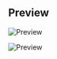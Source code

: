 ## Preview
![Preview](https://github.com/MohaEttaibi/UI-UX/blob/Day-12/iPhone_13_Pro.png.png)

![Preview](https://github.com/MohaEttaibi/UI-UX/blob/Day-12/Countdown_Timer.png.png)
